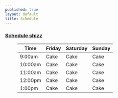 ```yaml
---
published: true
layout: default
title: Schedule
---
```

<h3 class='pad2y'><a href="">Schedule shizz</a></h3>

<figure class='prose'>
    <div class='pad2y contain'>
      <table class='fixed'>
        <thead>
          <tr>
          	<th>Time</th>
            <th>Friday</th>
            <th>Saturday</th>
            <th>Sunday</th>
          </tr>
        </thead>
        <tbody>
          <tr>
            <td>9:00am</td>
            <td>Cake</td>
            <td>Cake</td>
            <td>Cake</td>
          </tr>
          <tr>
            <td>10:00am</td>
            <td>Cake</td>
            <td>Cake</td>
            <td>Cake</td>
          </tr>
          <tr>
            <td>11:00am</td>
            <td>Cake</td>
            <td>Cake</td>
            <td>Cake</td>
          </tr>
          <tr>
            <td>12:00pm</td>
            <td>Cake</td>
            <td>Cake</td>
            <td>Cake</td>
          </tr>
          <tr>
            <td>1:00pm</td>
            <td>Cake</td>
            <td>Cake</td>
            <td>Cake</td>
          </tr>
        </tbody>
      </table>
    </div>
  </figure>